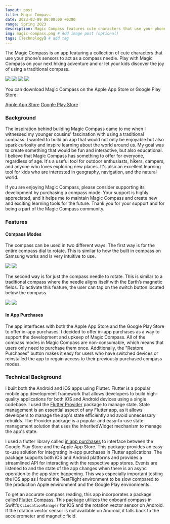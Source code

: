 ```yaml
---
layout: post
title: Magic Compass
date: 2023-03-09 00:00:00 +0300
range: Spring 2023
description: Magic Compass features cute characters that use your phone’s sensors to act as a compass needle
img: magic-compass.png # Add image post (optional)
tags: [Technology] # add tag
---
```


The Magic Compass is an app featuring a collection of cute characters that use your phone’s sensors to act as a compass needle. Play with Magic Compass on your next hiking adventure and or let your kids discover the joy of using a traditional compass.
<div class="centered-flex-row-container">
<img class= "image-20-percent-width" src="{{site.baseurl}}/assets/img/unicorn.gif" />
<img class= "image-20-percent-width" src="{{site.baseurl}}/assets/img/samosa.gif" />
<img class= "image-20-percent-width" src="{{site.baseurl}}/assets/img/frog.gif" />
<img class= "image-20-percent-width" src="{{site.baseurl}}/assets/img/mustard.gif" />
</div>

You can download Magic Compass on the Apple App Store or Google Play Store:

<div class="centered-flex-row-container">
<a href="https://apps.apple.com/us/app/id1671371265?platform=iphone" target = "_blank" class="button">Apple App Store</a>
<a href="https://play.google.com/store/apps/details?id=com.alli.magic_compass" target = "_blank" class="button">Google Play Store</a> 
</div>

### Background

The inspiration behind building Magic Compass came to me when I witnessed my younger cousins' fascination with using a traditional compass. I wanted to build an app that would not only be enjoyable but also spark curiosity and inspire learning about the world around us. My goal was to create something that would be fun and interactive, but also educational. I believe that Magic Compass has something to offer for everyone, regardless of age. It's a useful tool for outdoor enthusiasts, hikers, campers, and anyone who loves exploring new places. It's also an excellent learning tool for kids who are interested in geography, navigation, and the natural world.

If you are enjoying Magic Compass, please consider supporting its development by purchasing a compass mode. Your support is highly appreciated, and it helps me to maintain Magic Compass and create new and exciting learning tools for the future. Thank you for your support and for being a part of the Magic Compass community.


### Features 
#### Compass Modes

The compass can be used in two different ways. The first way is for the entire compass dial to rotate. This is similar to how the built in compass on Samsung works and is very intuitive to use.

<div class="centered-flex-row-container">
<img class= "image-20-percent-width" src="{{site.baseurl}}/assets/img/boba.gif" />
<img class= "image-20-percent-width" src="{{site.baseurl}}/assets/img/starfish.gif" />
</div>

The second way is for just the compass needle to rotate. This is similar to a traditional compass where the needle aligns itself with the Earth’s magnetic fields. To activate this feature, the user can tap on the switch button located below the compass.

<div class="centered-flex-row-container">
<img class= "image-20-percent-width" src="{{site.baseurl}}/assets/img/cat.gif" />
<img class= "image-20-percent-width" src="{{site.baseurl}}/assets/img/narwhal.gif" />
</div>

#### In App Purchases

The app interfaces with both the Apple App Store and the Google Play Store to offer in-app purchases. I decided to offer in-app purchases as a way to support the development and upkeep of Magic Compass. All of the compass modes in Magic Compass are non-consumable, which means that users only need to purchase them once. Additionally, the "Restore Purchases" button makes it easy for users who have switched devices or reinstalled the app to regain access to their previously purchased compass modes.

### Technical Background

I built both the Android and iOS apps using Flutter. Flutter is a popular mobile app development framework that allows developers to build high-quality applications for both iOS and Android devices using a single codebase. I used the [Flutter Provider](https://pub.dev/packages/provider) package to manage state. State management is an essential aspect of any Flutter app, as it allows developers to manage the app's state efficiently and avoid unnecessary rebuilds. The Provider package is a popular and easy-to-use state management solution that uses the InheritedWidget mechanism to manage the app's state.

I used a flutter library called [in app purchases](https://pub.dev/packages/in_app_purchase) to interface between the Google Play Store and the Apple App Store. This package provides an easy-to-use solution for integrating in-app purchases in Flutter applications. The package supports both iOS and Android platforms and provides a streamlined API for interacting with the respective app stores. Events are listened to and the state of the app changes when there is an async operation to the app store happening. This was especially important testing the iOS app  as I found the TestFlight environment to be slow compared to the production Apple environment and the Google Play environments.

To get an accurate compass reading, this app incorporates a package called [Flutter Compass](https://pub.dev/packages/flutter_compass). This package utilizes the onboard compass in Swift’s `CLLocationManager` for iOS and the rotation vector sensor on Android. If the rotation vector sensor is not available on Android, it falls back to the accelerometer and magnetic field.